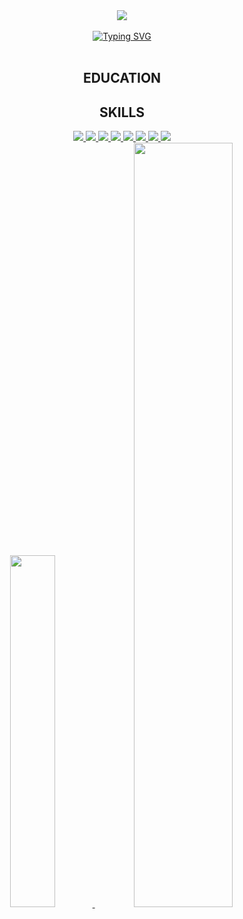 <div align="center">
  <!-- Header banner -->
<!--   <img src="https://capsule-render.vercel.app/api?type=waving&color=0:E34C26,10:DA5B0B,30:C6538C,75:3572A5,100:A371F7&height=100&section=header&text=&fontSize=0" width="100%"/> -->
<!--   <img src="https://capsule-render.vercel.app/api?type=venom&color=auto&height=300&section=header&text=My Profile%20render&fontSize=90" /> -->
  <img src="https://capsule-render.vercel.app/api?type=venom&color=0:E34C26,10:DA5B0B,30:C6538C,75:3572A5,100:A371F7&height=300&section=header&text=My_Profile%10render&fontSize=70" />
  <br><br>
  <!-- Title Typing Effect -->
  <a href="https://git.io/typing-svg"><img src="https://readme-typing-svg.demolab.com?font=Lobster&color=fff758&size=35&pause=1000&center=true&vCenter=true&random=false&width=435&lines=Hello%2C+I'm+changsong+Noh;Research+on+deep+learning" alt="Typing SVG" /></a>
  <br>
  <div align="center">
  <br>

  ## 

  ## EDUCATION

  ## SKILLS
  <div>
    <span>
      <a href="https://spring.io/">
    <img src="https://img.shields.io/badge/Spring-6DB33F?style=for-the-badge&logo=spring&logoColor=white">
      </a>
    </span>
    <span>
    <a href="https://spring.io/projects/spring-boot/">
    <img src="https://img.shields.io/badge/Spring Boot-6DB33F?style=for-the-badge&logo=springboot&logoColor=white">
    </a>
    </span>
    <span>
    <a href="https://www.mysql.com/">
    <img src="https://img.shields.io/badge/mysql-4479A1?style=for-the-badge&logo=mysql&logoColor=white">
    </a>
    </span>
    <span>
    <a href="https://redis.io/">
    <img src="https://img.shields.io/badge/redis-DC382D?style=for-the-badge&logo=redis&logoColor=white">
    </a>
    </span>
    <span>
    <a href="https://aws.amazon.com/ko/free/?gclid=Cj0KCQiAh8OtBhCQARIsAIkWb68gUElu_CaeyS-Exgq5ydj7sDXYyIbMiEPHmJwL--vqAlQCi1BFo0EaAkm3EALw_wcB&trk=fa2d6ba3-df80-4d24-a453-bf30ad163af9&sc_channel=ps&ef_id=Cj0KCQiAh8OtBhCQARIsAIkWb68gUElu_CaeyS-Exgq5ydj7sDXYyIbMiEPHmJwL--vqAlQCi1BFo0EaAkm3EALw_wcB:G:s&s_kwcid=AL!4422!3!563761819834!e!!g!!aws!15286221779!129400439466&all-free-tier.sort-by=item.additionalFields.SortRank&all-free-tier.sort-order=asc&awsf.Free%20Tier%20Types=*all&awsf.Free%20Tier%20Categories=*all">
      <img src="https://img.shields.io/badge/AWS-FF9900?style=for-the-badge&logo=AWS&logoColor=white">
    </a>
    </span>
    <span>
    <a href="https://dev.java/">
      <img src="https://img.shields.io/badge/java-007396?style=for-the-badge&logo=java&logoColor=white">
    </a>
    </span>
    <span>
      <a href="">
        <img src="https://img.shields.io/badge/html5-E34F26?style=for-the-badge&logo=html5&logoColor=white">
      </a>
    </span>
      <span>
      <a href="">
        <img src="https://img.shields.io/badge/css-1572B6?style=for-the-badge&logo=css3&logoColor=white">
      </a>
    </span>
  </div>

<div>
    <a href="https://github.com/anuraghazra/github-readme-stats">
    <img src="https://github-readme-stats.vercel.app/api/top-langs/?username=nochso890&layout=donut&show_icons=true&theme=material-palenight&hide_border=true&bg_color=20232a&icon_color=58A6FF&text_color=fff&title_color=58A6FF&count_private=true&exclude_repo=Face-Transfer-Application" width=38% />
</a>
    <a href="https://github.com/anuraghazra/github-readme-stats">
  <img src="https://github-readme-stats.vercel.app/api?username=nochso890&show_icons=true&theme=material-palenight&hide_border=true&bg_color=20232a&icon_color=58A6FF&text_color=fff&title_color=58A6FF&count_private=true" width=56% />
</a>
</div>
<!-- <a href="https://github.com/ashutosh00710/github-readme-activity-graph">
    <img src="https://github-readme-activity-graph.vercel.app/graph?username=nochso890&theme=react-dark&bg_color=20232a&hide_border=true&line=58A6FF&color=58A6FF" width=94%/>
</a> -->
<!--   <img src="https://capsule-render.vercel.app/api?type=rect&color=0:E34C26,10:DA5B0B,30:C6538C,75:3572A5,100:A371F7&height=40&section=footer&text=&fontSize=0" width="100%"/> -->
  
</div>
